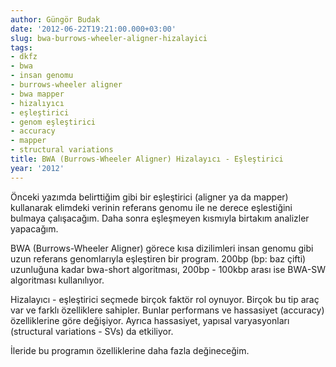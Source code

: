 ```yaml
---
author: Güngör Budak
date: '2012-06-22T19:21:00.000+03:00'
slug: bwa-burrows-wheeler-aligner-hizalayici
tags:
- dkfz
- bwa
- insan genomu
- burrows-wheeler aligner
- bwa mapper
- hizalıyıcı
- eşleştirici
- genom eşleştirici
- accuracy
- mapper
- structural variations
title: BWA (Burrows-Wheeler Aligner) Hizalayıcı - Eşleştirici
year: '2012'
---
```


Önceki yazımda belirttiğim gibi bir eşleştirici (aligner ya da mapper) kullanarak elimdeki verinin referans genomu ile ne derece eşlestiğini bulmaya çalışacağım. Daha sonra eşleşmeyen kısmıyla birtakım analizler yapacağım.

BWA (Burrows-Wheeler Aligner) görece kısa dizilimleri insan genomu gibi uzun referans genomlarıyla eşleştiren bir program. 200bp (bp: baz çifti) uzunluğuna kadar bwa-short algoritması, 200bp - 100kbp arası ise BWA-SW algoritması kullanılıyor.

Hizalayıcı - eşleştirici seçmede birçok faktör rol oynuyor. Birçok bu tip araç var ve farklı özelliklere sahipler. Bunlar performans ve hassasiyet (accuracy) özelliklerine göre değişiyor. Ayrıca hassasiyet, yapısal varyasyonları (structural variations - SVs) da etkiliyor.

İleride bu programın özelliklerine daha fazla değineceğim.
